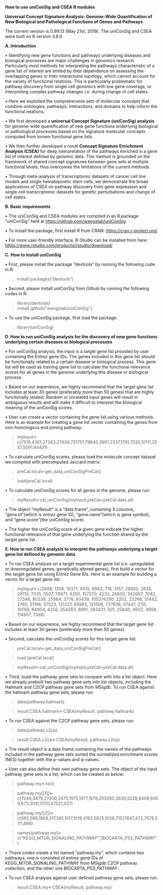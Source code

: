 
__How to use uniConSig and CSEA R modules__

__Universal Concept Signature Analysis: Genome-Wide Quantification of New Biological and Pathological Functions of Genes and Pathways__

The current version is 0.99.13 (May 21st, 2019). The uniConSig and CSEA were built on R version 3.6.0


__A. Introduction__

•	Identifying new gene functions and pathways underlying diseases and biological processes are major challenges in genomics research. Particularly most methods for interpreting the pathways characteristic of a gene list of interest are limited by their dependence on assessing the overlapping genes or their interactome topology, which cannot account for the variety of functional relations. This is particularly problematic for pathway discovery from single cell genomics with low gene coverage, or interpreting complex pathway changes i.e. during change of cell states. 

•	Here we exploited the comprehensive sets of molecular concepts that combine ontologies, pathways, interactions, and domains to help inform the functional relations. 

•	We first developed a __universal Concept Signature (uniConSig) analysis__ for genome-wide quantification of new gene functions underlying biological or pathological processes based on the signature molecular concepts computed from known functional gene lists. 

•	We then further developed a novel __Concept Signature Enrichment Analysis (CSEA)__ for deep interpretation of the pathways enriched in a gene list of interest defined by genomic data. This method is grounded on the framework of shared concept signatures between gene sets at multiple functional levels, thus overcomes the limitations of the current methods. 

•	Through meta-analysis of transcriptomic datasets of cancer cell line models and single hematopoietic stem cells, we demonstrate the broad applications of CSEA on pathway discovery from gene expression and single cell transcriptomic datasets for genetic perturbations and change of cell states.


__B.	Basic requirements__

•	The uniConSig and CSEA modules are compiled in an R package “uniConSig” held at https://github.com/wangxlab/uniConSig. 

•	To install the package, first install R from CRAN: https://cran.r-project.org/

•	For more user-friendly interface, R-Studio can be installed from here: https://www.rstudio.com/products/rstudio/download/


__C. How to install uniConSig__

•	First, please install the package “devtools” by running the following code in R:
>install.packages(“devtools”)

•	Second, please install uniConSig from Github by running the following codes in R:
>library(devtools)<br />
>install_github("wangxlab/uniConSig")

•	To use the uniConSig package, first load the package:
> library(uniConSig)


__D.	How to run uniConSig analysis for the discovery of new gene functions underlying certain diseases or biological processes__

•	For uniConSig analysis, the input is a target gene list provided by user containing the Entrez gene IDs. The genes included in this gene list should be functionally related to a certain disease or biological process. This gene list will be used as training gene list to calculate the functional relevance scores for all genes in the genome underlying this disease or biological process. 

•	Based on our experience, we highly recommend that the target gene list includes at least 30 genes (preferably more than 50 genes) that are highly functionally related. Random or unrelated input genes will result in ambiguous results and will make it difficult to interpret the biological meaning of the uniConSig scores. 

•	User can create a vector containing the gene list using various methods. Here is an example for creating a gene list vector containing the genes from non-homologous end joining pathway:

> myInput<-c(7518,4361,27343,27434,731751,79840,3981,2237,1791,7520,10111,2547,5591,64421)

•	To calculate uniConSig scores, please load the molecule concept dataset we compiled with precomputed Jaccard matrix:

> preCal.local<-get_data_uniConSigPreCal()

> load(preCal.local)

•	To calculate uniConSig scores for all genes in the genome, please run:

> myResult<-cal_uniConSig(myInput,preCal=preCal.data.all)

•	The object “myResult” is a “data.frame”, containing 3 columns, “gene.id”(which is entrez gene ID), “gene.name”(which is gene symbol), and “gene.score”(the uniConSig score).

•	The higher the uniConSig score of a given gene indicate the higher functional relevance of that gene underlying the function shared by the target gene list.



__E.	How to run CSEA analysis to interpret the pathways underlying a target gene list defined by genomic data__

•	To run CSEA analysis on a target experimental gene list (i.e. upregulated or downregulated genes, genetically altered genes), first build a vector for the target gene list using Entrez Gene IDs. Here is an example for building a vector for a target gene list:

> myInput<-c(3488, 1356, 10371, 9415, 8942, 718, 3157, 28983, 3638, 29113, 7035, 5507, 79971, 4250, 157570, 4233, 26830, 342667, 7042, 27346, 80339, 25984, 3776, 83439, 105374290, 2202, 23266, 51442, 2760, 51196, 57523, 121227, 65983, 121506, 727936, 57447, 2115, 10769, 84904, 4256, 254263, 8991, 283431, 501, 25840, 4602, 4998, 114907, 7368)

•	Based on our experience, we highly recommend that the target gene list includes at least 30 genes (preferably more than 50 genes).

•	Second, calculate the uniConSig scores for this target gene list:

>preCal.local<-get_data_uniConSigPreCal()

>load (preCal.local)

>myResult<-cal_uniConSig(myInput,preCal=preCal.data.all) 

•	Third, build the pathway gene sets to compare with into a list object. Here we already prebuilt two pathway gene sets into list objects, including the Hallmark and C2CP pathway gene sets from MSigdb. To run CSEA against the hallmark pathway gene sets, please run:

> data(pathway.hallmark)

> result.CSEA.hallmark<-CSEA(myResult, pathway.hallmark)

•	To run CSEA against the C2CP pathway gene sets, please run:

> data(pathway.c2cp)

> result.CSEA.c2cp<-CSEA(myResult, pathway.c2cp)

•	The result object is a data frame containing the names of the pathways included in the pathway gene sets sorted the normalized enrichment scores (NES) together with the p-values and q-values.

•	User can also define their own pathway gene sets. The object of the input pathway gene sets is a list, which can be created as below:

> pathway.my<-list()

> pathway.my[[1]]<-c(7249,3479,27330,2475,1975,1977,1978,253260,3630,5228,8408,6009,673,3091,5170,57521,207)

> pathway.my[[2]]<-c(595,596,1869,317,581,1017,1019,4193,5925,1026,7157,1647,472,7078,5111,898)

> names(pathway.my)<-c("KEGG_MTOR_SIGNALING_PATHWAY","BIOCARTA_P53_PATHWAY")

•	These codes create a list named “pathway.my”, which contains two pathways, one is consisted of entrez gene IDs of KEGG_MTOR_SIGNALING_PATHWAY from MSigdb C2CP pathway collection, and the other one BIOCARTA_P53_PATHWAY. 

•	To run CSEA analysis against user defined pathway gene sets, please run:

> result.CSEA.my<-CSEA(myResult, pathway.my)
